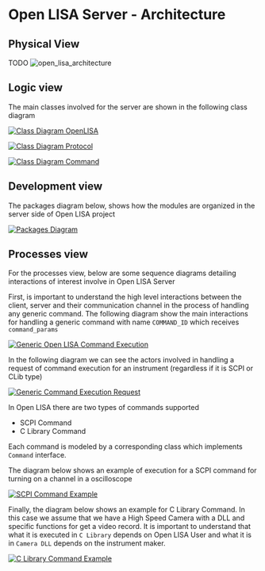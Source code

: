 # Open LISA Server - Architecture

## Physical View

TODO
![open_lisa_architecture](https://user-images.githubusercontent.com/45921171/195215569-f92946ba-066e-493d-a0c1-76c4ffdb0531.png)


## Logic view

The main classes involved for the server are shown in the following class diagram

[![Class Diagram OpenLISA](https://tinyurl.com/2pl3aads)](https://tinyurl.com/2pl3aads)

[![Class Diagram Protocol](https://tinyurl.com/2nbx5fss)](https://tinyurl.com/2nbx5fss)

[![Class Diagram Command](https://tinyurl.com/2n8rdg5z)](https://tinyurl.com/2n8rdg5z)

## Development view

The packages diagram below, shows how the modules are organized in the server side of Open LISA project

[![Packages Diagram](https://tinyurl.com/2pnxuaj3)](https://tinyurl.com/2pnxuaj3)


## Processes view

For the processes view, below are some sequence diagrams detailing interactions of interest involve in Open LISA Server

First, is important to understand the high level interactions between the client, server and their communication channel in the process of handling any generic command. The following diagram show the main interactions for handling a generic command with name `COMMAND_ID` which receives `command_params`

[![Generic Open LISA Command Execution](https://tinyurl.com/2jrjozob)](https://tinyurl.com/2jrjozob)<!--![Generic Open LISA Command Execution](./sequence_diagram_client_interaction_for_generic_command.puml)-->

In the following diagram we can see the actors involved in handling a request of command execution for an instrument (regardless if it is SCPI or CLib type)

[![Generic Command Execution Request](https://tinyurl.com/2gnnfclw)](https://tinyurl.com/2gnnfclw)<!--![Generic Command Execution Request](./sequence_diagram_generic_instrument_command.puml)-->

In Open LISA there are two types of commands supported

* SCPI Command
* C Library Command

Each command is modeled by a corresponding class which implements `Command` interface.

The diagram below shows an example of execution for a SCPI command for turning on a channel in a oscilloscope

[![SCPI Command Example](https://tinyurl.com/2knrx67r)](https://tinyurl.com/2knrx67r)<!--![SCPI Command Example](./sequence_diagram_scpi_command.puml)-->

Finally, the diagram below shows an example for C Library Command. In this case we assume that we have a High Speed Camera with a DLL and specific functions for get a video record. It is important to understand that what it is executed in `C Library` depends on Open LISA User and what it is in `Camera DLL` depends on the instrument maker.

[![C Library Command Example](https://tinyurl.com/2mbatxgm)](https://tinyurl.com/2mbatxgm)<!--![C Library Command Example](./sequence_diagram_clib_command.puml)-->

